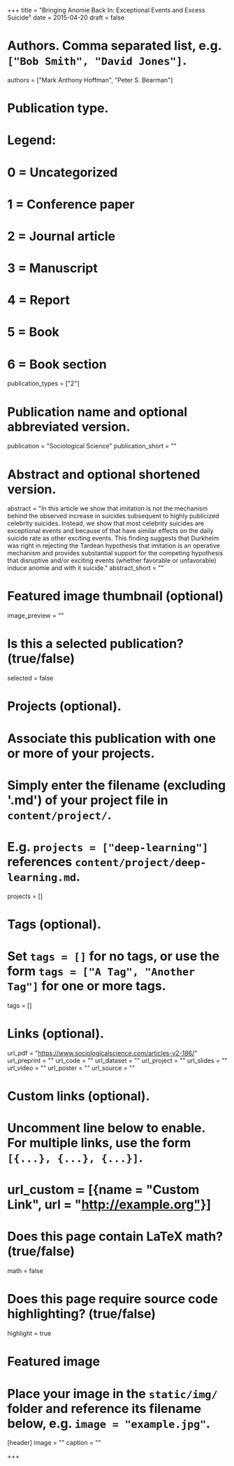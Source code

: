 +++
title = "Bringing Anomie Back In: Exceptional Events and Excess Suicide"
date = 2015-04-20
draft = false

# Authors. Comma separated list, e.g. `["Bob Smith", "David Jones"]`.
authors = ["Mark Anthony Hoffman", "Peter S. Bearman"]

# Publication type.
# Legend:
# 0 = Uncategorized
# 1 = Conference paper
# 2 = Journal article
# 3 = Manuscript
# 4 = Report
# 5 = Book
# 6 = Book section
publication_types = ["2"]

# Publication name and optional abbreviated version.
publication = "Sociological Science"
publication_short = ""

# Abstract and optional shortened version.
abstract = "In this article we show that imitation is not the mechanism behind the observed increase in suicides subsequent to highly publicized celebrity suicides. Instead, we show that most celebrity suicides are exceptional events and because of that have similar effects on the daily suicide rate as other exciting events. This finding suggests that Durkheim was right in rejecting the Tardean hypothesis that imitation is an operative mechanism and provides substantial support for the competing hypothesis that disruptive and/or exciting events (whether favorable or unfavorable) induce anomie and with it suicide."
abstract_short = ""

# Featured image thumbnail (optional)
image_preview = ""

# Is this a selected publication? (true/false)
selected = false

# Projects (optional).
#   Associate this publication with one or more of your projects.
#   Simply enter the filename (excluding '.md') of your project file in `content/project/`.
#   E.g. `projects = ["deep-learning"]` references `content/project/deep-learning.md`.
projects = []

# Tags (optional).
#   Set `tags = []` for no tags, or use the form `tags = ["A Tag", "Another Tag"]` for one or more tags.
tags = []

# Links (optional).
url_pdf = "https://www.sociologicalscience.com/articles-v2-186/"
url_preprint = ""
url_code = ""
url_dataset = ""
url_project = ""
url_slides = ""
url_video = ""
url_poster = ""
url_source = ""

# Custom links (optional).
#   Uncomment line below to enable. For multiple links, use the form `[{...}, {...}, {...}]`.
# url_custom = [{name = "Custom Link", url = "http://example.org"}]

# Does this page contain LaTeX math? (true/false)
math = false

# Does this page require source code highlighting? (true/false)
highlight = true

# Featured image
# Place your image in the `static/img/` folder and reference its filename below, e.g. `image = "example.jpg"`.
[header]
image = ""
caption = ""

+++
